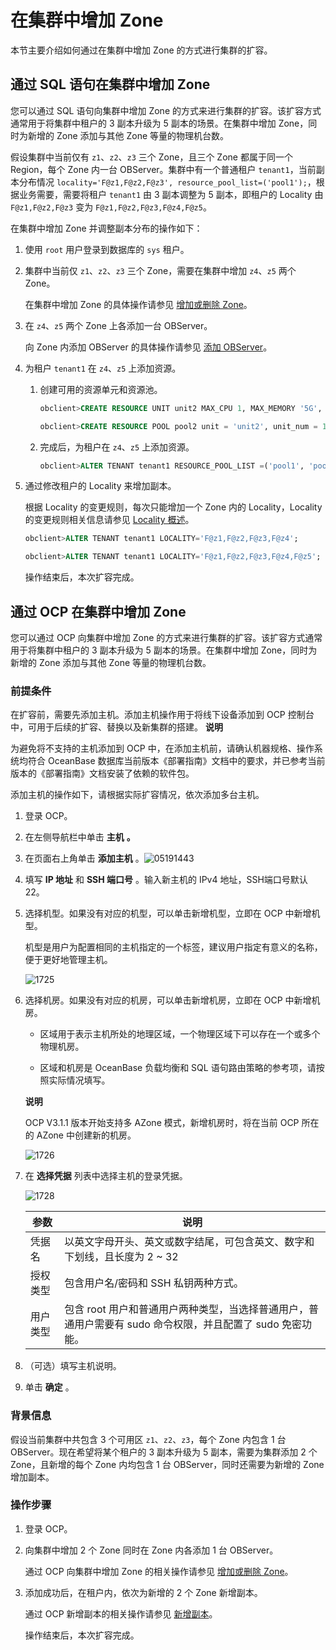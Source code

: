 在集群中增加 Zone 
================================

本节主要介绍如何通过在集群中增加 Zone 的方式进行集群的扩容。

通过 SQL 语句在集群中增加 Zone 
-----------------------------------------

您可以通过 SQL 语句向集群中增加 Zone 的方式来进行集群的扩容。该扩容方式通常用于将集群中租户的 3 副本升级为 5 副本的场景。在集群中增加 Zone，同时为新增的 Zone 添加与其他 Zone 等量的物理机台数。

假设集群中当前仅有 `z1`、`z2`、`z3` 三个 Zone，且三个 Zone 都属于同一个 Region，每个 Zone 内一台 OBServer。集群中有一个普通租户 `tenant1`，当前副本分布情况 `locality='F@z1,F@z2,F@z3', resource_pool_list=('pool1');`，根据业务需要，需要将租户 `tenant1` 由 3 副本调整为 5 副本，即租户的 Locality 由 `F@z1,F@z2,F@z3` 变为 `F@z1,F@z2,F@z3,F@z4,F@z5`。

在集群中增加 Zone 并调整副本分布的操作如下：

1. 使用 `root` 用户登录到数据库的 `sys` 租户。

   

2. 集群中当前仅 `z1`、`z2`、`z3` 三个 Zone，需要在集群中增加 `z4`、`z5` 两个 Zone。

   在集群中增加 Zone 的具体操作请参见 [增加或删除 Zone](../../../../2.basic-database-management/1.manage-clusters/4.manage-zones-in-a-cluster/2.add-or-delete-zones.md)。
   

3. 在 `z4`、`z5` 两个 Zone 上各添加一台 OBServer。

   向 Zone 内添加 OBServer 的具体操作请参见 [添加 OBServer](../../../../2.basic-database-management/1.manage-clusters/5.manage-observers/1.add-an-observer.md)。
   

4. 为租户 `tenant1` 在 `z4`、`z5` 上添加资源。

   1. 创建可用的资源单元和资源池。

      ```sql
      obclient>CREATE RESOURCE UNIT unit2 MAX_CPU 1, MAX_MEMORY '5G', MAX_IOPS 128,MAX_DISK_SIZE '10G', MAX_SESSION_NUM 64, MIN_CPU=1, MIN_MEMORY='5G', MIN_IOPS=128;
      
      obclient>CREATE RESOURCE POOL pool2 unit = 'unit2', unit_num = 1, zone_list=('z4','z5');
      ```

      
   
   2. 完成后，为租户在 `z4`、`z5` 上添加资源。

      ```sql
      obclient>ALTER TENANT tenant1 RESOURCE_POOL_LIST =('pool1', 'pool2') ;
      ```

      
   

   

5. 通过修改租户的 Locality 来增加副本。

   根据 Locality 的变更规则，每次只能增加一个 Zone 内的 Locality，Locality 的变更规则相关信息请参见 [Locality 概述](t2108853.html#topic-2108853)。

   ```sql
   obclient>ALTER TENANT tenant1 LOCALITY='F@z1,F@z2,F@z3,F@z4';
   
   obclient>ALTER TENANT tenant1 LOCALITY='F@z1,F@z2,F@z3,F@z4,F@z5';
   ```

   

   操作结束后，本次扩容完成。
   




通过 OCP 在集群中增加 Zone 
---------------------------------------

您可以通过 OCP 向集群中增加 Zone 的方式来进行集群的扩容。该扩容方式通常用于将集群中租户的 3 副本升级为 5 副本的场景。在集群中增加 Zone，同时为新增的 Zone 添加与其他 Zone 等量的物理机台数。

### 前提条件 

在扩容前，需要先添加主机。添加主机操作用于将线下设备添加到 OCP 控制台中，可用于后续的扩容、替换以及新集群的搭建。
**说明**



为避免将不支持的主机添加到 OCP 中，在添加主机前，请确认机器规格、操作系统均符合 OceanBase 数据库当前版本《部署指南》文档中的要求，并已参考当前版本的《部署指南》文档安装了依赖的软件包。

添加主机的操作如下，请根据实际扩容情况，依次添加多台主机。

1. 登录 OCP。

   

2. 在左侧导航栏中单击 **主机** **。**

   

3. 在页面右上角单击 **添加主机** 。![05191443](https://help-static-aliyun-doc.aliyuncs.com/assets/img/zh-CN/4819141261/p275300.png)

   

4. 填写 **IP 地址** 和 **SSH 端口号** 。输入新主机的 IPv4 地址，SSH端口号默认 22。

   

5. 选择机型。如果没有对应的机型，可以单击新增机型，立即在 OCP 中新增机型。

   机型是用户为配置相同的主机指定的一个标签，建议用户指定有意义的名称，便于更好地管理主机。

   ![1725](https://help-static-aliyun-doc.aliyuncs.com/assets/img/zh-CN/5295987361/p358646.png)
   

6. 选择机房。如果没有对应的机房，可以单击新增机房，立即在 OCP 中新增机房。

   * 区域用于表示主机所处的地理区域，一个物理区域下可以存在一个或多个物理机房。

     
   
   * 区域和机房是 OceanBase 负载均衡和 SQL 语句路由策略的参考项，请按照实际情况填写。

     
   

   
   **说明**

   

   OCP V3.1.1 版本开始支持多 AZone 模式，新增机房时，将在当前 OCP 所在的 AZone 中创建新的机房。

   ![1726](https://help-static-aliyun-doc.aliyuncs.com/assets/img/zh-CN/5295987361/p358647.png)
   

7. 在 **选择凭据** 列表中选择主机的登录凭据。

   ![1728](https://help-static-aliyun-doc.aliyuncs.com/assets/img/zh-CN/5295987361/p358649.png)
   

   |  参数  |                               说明                               |
   |------|----------------------------------------------------------------|
   | 凭据名  | 以英文字母开头、英文或数字结尾，可包含英文、数字和下划线，且长度为 2 \~ 32                      |
   | 授权类型 | 包含用户名/密码和 SSH 私钥两种方式。                                          |
   | 用户类型 | 包含 root 用户和普通用户两种类型，当选择普通用户，普通用户需要有 sudo 命令权限，并且配置了 sudo 免密功能。 |

   

8. （可选）填写主机说明。

   

9. 单击 **确定** 。

   




### 背景信息 

假设当前集群中共包含 3 个可用区 `z1`、`z2`、`z3`，每个 Zone 内包含 1 台 OBServer。现在希望将某个租户的 3 副本升级为 5 副本，需要为集群添加 2 个 Zone，且新增的每个 Zone 内均包含 1 台 OBServer，同时还需要为新增的 Zone 增加副本。

### 操作步骤 

1. 登录 OCP。

   

2. 向集群中增加 2 个 Zone 同时在 Zone 内各添加 1 台 OBServer。

   通过 OCP 向集群中增加 Zone 的相关操作请参见 [增加或删除 Zone](../../../../2.basic-database-management/1.manage-clusters/4.manage-zones-in-a-cluster/2.add-or-delete-zones.md)。
   

3. 添加成功后，在租户内，依次为新增的 2 个 Zone 新增副本。

   通过 OCP 新增副本的相关操作请参见 [新增副本](../../../../5.distributed-storage-management/3.manage-replicas/2.add-replicas.md)。

   操作结束后，本次扩容完成。
   



